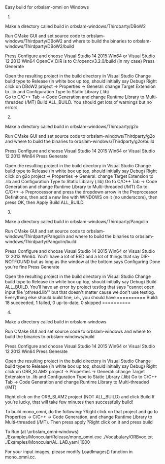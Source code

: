 Easy build for orbslam-omni on Windows

1.
 Make a directory called build in orbslam-windows/Thirdparty/DBoW2
 
 Run CMake GUI and set source code to orbslam-windows/Thirdparty/DBoW2 
 and where to build the binaries to orbslam-windows/Thirdparty/DBoW2/build

 Press Configure and choose Visual Studio 14 2015 Win64 or Visual Studio 12 2013 Win64
 OpenCV_DIR is to C:/opencv3.2.0/build (in my case)
 Press Generate
 	
 Open the resulting project in the build directory in Visual Studio
 Change build type to Release (in white box up top, should initially say Debug)
 Right click on DBoW2 project -> Properties -> General: change Target Extension to .lib 
 and Configuration Type to Static Library (.lib)	
 Go to C/C++ Tab -> Code Generation and change Runtime Library to Multi-threaded (/MT)
 Build ALL_BUILD. You should get lots of warnings but no errors

2.
 Make a directory called build in orbslam-windows/Thirdparty/g2o
 
 Run CMake GUI and set source code to orbslam-windows/Thirdparty/g2o 
 and where to build the binaries to orbslam-windows/Thirdparty/g2o/build
	
 Press Configure and choose Visual Studio 14 2015 Win64 or Visual Studio 12 2013 Win64
 Press Generate
	
 Open the resulting project in the build directory in Visual Studio
 Change build type to Release (in white box up top, should initially say Debug)
 Right click on g2o project -> Properties -> General: change Target Extension to .lib 
 and Configuration Type to Static Library (.lib)
 Go to C/C++ Tab -> Code Generation and change Runtime Library to Multi-threaded (/MT)
 Go to C/C++ -> Preprocessor and press the dropdown arrow in the Preprocessor Definitions, 
 then add a new line with WINDOWS on it (no underscore), then press OK, then Apply
 Build ALL_BUILD.

3.
 Make a directory called build in orbslam-windows/Thirdparty/Pangolin

 Run CMake GUI and set source code to orbslam-windows/Thirdparty/Pangolin 
 and where to build the binaries to orbslam-windows/Thirdparty/Pangolin/build
 
 Press Configure and choose Visual Studio 14 2015 Win64 or Visual Studio 12 2013 Win64. You'll have a lot of RED and a lot of things that say DIR-NOTFOUND but as long as the window at the bottom says Configuring Done you're fine
 Press Generate

 Open the resulting project in the build directory in Visual Studio
 Change build type to Release (in white box up top, should initially say Debug)
 Build ALL_BUILD. You'll have an error by project testlog that says 
 "cannot open input file 'pthread.lib'" but that doesn't matter cause we don't use testlog. 
 Everything else should build fine, i.e., you should have 
 ========== Build: 18 succeeded, 1 failed, 0 up-to-date, 0 skipped ==========

4.
 Make a directory called build in orbslam-windows

 Run CMake GUI and set source code to orbslam-windows 
 and where to build the binaries to orbslam-windows/build
	
 Press Configure and choose Visual Studio 14 2015 Win64 or Visual Studio 12 2013 Win64
 Press Generate
	
 Open the resulting project in the build directory in Visual Studio
 Change build type to Release (in white box up top, should initially say Debug)
 Right click on ORB_SLAM2 project -> Properties -> General: change Target Extension to .lib 
 and Configuration Type to Static Library (.lib)
 Go to C/C++ Tab -> Code Generation and change Runtime Library to Multi-threaded (/MT)

 Right click on the ORB_SLAM2 project (NOT ALL_BUILD) and click Build
 If you're lucky, that will take few minutes then successfully build!


To build mono_omni, do the following:
?Right click on that project and go to Properties -> C/C++ -> Code Generation, and change Runtime Library to Multi-threaded (/MT). Then press apply
?Right click on it and press build

To Run (at \orbslam_omni-windows)
./Examples/Monocular/Release/mono_omni.exe ./Vocabulary/ORBvoc.txt ./Examples/Monocular/AL_LAB.yaml 1000

For your input images, please modify LoadImages() function in mono_omni.cc.


